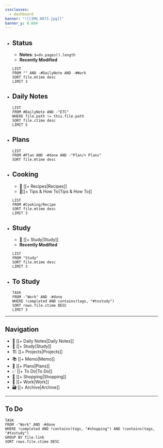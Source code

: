 ```yaml
---
cssclasses:
  - dashboard
banner: "![[IMG_0073.jpg]]"
banner_y: 0.604
---
```



- ## Status
	- **Notes**:  `$=dv.pages().length`
	- **Recently Modified**
	```dataview
	LIST
	FROM "" AND -#DailyNote AND -#Work
	SORT file.mtime desc
	LIMIT 3
	```

- ## Daily Notes
	```dataview
	LIST
	FROM #DailyNote AND -"ETC"
	WHERE file.path != this.file.path
	SORT file.ctime desc
	LIMIT 5
	```
- ## Plans
	```dataview
	LIST
	FROM #Plan AND -#done AND -"Plan/+ Plans"
	SORT file.mtime desc
	```
	
- ## Cooking
	- 📜 [[+ Recipes|Recipes]]
	- 📒[[+ Tips & How To|Tips & How To]]
	```dataview
	LIST
	FROM #Cooking/Recipe
	SORT file.mtime desc
	LIMIT 3
	```
- ## Study
	- 🔬 [[+ Study|Study]]
	- **Recently Modified**
	```dataview
	LIST
	FROM "Study"
	SORT file.mtime desc
	LIMIT 3
	```
- ## To Study
	```dataview
	TASK
	FROM -"Work" AND -#done
	WHERE !completed AND contains(tags, "#tostudy")
	SORT rows.file.ctime DESC
	LIMIT 3
	```

---
## Navigation
- 📝 [[+ Daily Notes|Daily Notes]]
- 🔬 [[+ Study|Study]]
- 🏗️ [[+ Projects|Projects]]
- 📚 [[+ Memo|Memo]]
- 🔭 [[+ Plans|Plans]]
- ✅ [[+ To Do|To Do]]
- 🧾 [[+ Shopping|Shopping]]
- 💼 [[+ Work|Work]]
- 🗃️ [[+ Archive|Archive]]

---
##  To Do
```dataview
TASK
FROM -"Work" AND -#done
WHERE !completed AND !contains(tags, "#shopping") AND !contains(tags, "#tostudy")
GROUP BY file.link
SORT rows.file.ctime DESC
```